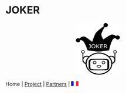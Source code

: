 # JOKER

<p align="center">
  <img src="Joker.png" width="120" height="142">
</p>

Home | [Project](https://motsmachines.github.io/joker/EN/project) | [Partners](https://motsmachines.github.io/joker/EN/partners) | [<img src="drapeau FR.png" width="20">](https://motsmachines.github.io/joker/FR/) 

